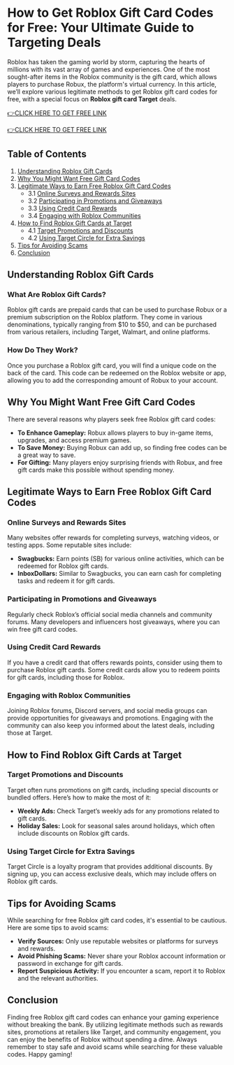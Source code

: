 # How to Get Roblox Gift Card Codes for Free: Your Ultimate Guide to Targeting Deals

Roblox has taken the gaming world by storm, capturing the hearts of millions with its vast array of games and experiences. One of the most sought-after items in the Roblox community is the gift card, which allows players to purchase Robux, the platform's virtual currency. In this article, we’ll explore various legitimate methods to get Roblox gift card codes for free, with a special focus on **Roblox gift card Target** deals. 

[👉CLICK HERE TO GET FREE LINK](https://todaylink.site/freegiftcard/)


[👉CLICK HERE TO GET FREE LINK](https://todaylink.site/freegiftcard/)



## Table of Contents

1. [Understanding Roblox Gift Cards](#understanding-roblox-gift-cards)
2. [Why You Might Want Free Gift Card Codes](#why-you-might-want-free-gift-card-codes)
3. [Legitimate Ways to Earn Free Roblox Gift Card Codes](#legitimate-ways-to-earn-free-roblox-gift-card-codes)
   - 3.1 [Online Surveys and Rewards Sites](#online-surveys-and-rewards-sites)
   - 3.2 [Participating in Promotions and Giveaways](#participating-in-promotions-and-giveaways)
   - 3.3 [Using Credit Card Rewards](#using-credit-card-rewards)
   - 3.4 [Engaging with Roblox Communities](#engaging-with-roblox-communities)
4. [How to Find Roblox Gift Cards at Target](#how-to-find-roblox-gift-cards-at-target)
   - 4.1 [Target Promotions and Discounts](#target-promotions-and-discounts)
   - 4.2 [Using Target Circle for Extra Savings](#using-target-circle-for-extra-savings)
5. [Tips for Avoiding Scams](#tips-for-avoiding-scams)
6. [Conclusion](#conclusion)

## Understanding Roblox Gift Cards

### What Are Roblox Gift Cards?

Roblox gift cards are prepaid cards that can be used to purchase Robux or a premium subscription on the Roblox platform. They come in various denominations, typically ranging from $10 to $50, and can be purchased from various retailers, including Target, Walmart, and online platforms.

### How Do They Work?

Once you purchase a Roblox gift card, you will find a unique code on the back of the card. This code can be redeemed on the Roblox website or app, allowing you to add the corresponding amount of Robux to your account. 

## Why You Might Want Free Gift Card Codes

There are several reasons why players seek free Roblox gift card codes:

- **To Enhance Gameplay:** Robux allows players to buy in-game items, upgrades, and access premium games.
- **To Save Money:** Buying Robux can add up, so finding free codes can be a great way to save.
- **For Gifting:** Many players enjoy surprising friends with Robux, and free gift cards make this possible without spending money.

## Legitimate Ways to Earn Free Roblox Gift Card Codes

### Online Surveys and Rewards Sites

Many websites offer rewards for completing surveys, watching videos, or testing apps. Some reputable sites include:

- **Swagbucks:** Earn points (SB) for various online activities, which can be redeemed for Roblox gift cards.
- **InboxDollars:** Similar to Swagbucks, you can earn cash for completing tasks and redeem it for gift cards.

### Participating in Promotions and Giveaways

Regularly check Roblox’s official social media channels and community forums. Many developers and influencers host giveaways, where you can win free gift card codes. 

### Using Credit Card Rewards

If you have a credit card that offers rewards points, consider using them to purchase Roblox gift cards. Some credit cards allow you to redeem points for gift cards, including those for Roblox.

### Engaging with Roblox Communities

Joining Roblox forums, Discord servers, and social media groups can provide opportunities for giveaways and promotions. Engaging with the community can also keep you informed about the latest deals, including those at Target.

## How to Find Roblox Gift Cards at Target

### Target Promotions and Discounts

Target often runs promotions on gift cards, including special discounts or bundled offers. Here’s how to make the most of it:

- **Weekly Ads:** Check Target’s weekly ads for any promotions related to gift cards.
- **Holiday Sales:** Look for seasonal sales around holidays, which often include discounts on Roblox gift cards.

### Using Target Circle for Extra Savings

Target Circle is a loyalty program that provides additional discounts. By signing up, you can access exclusive deals, which may include offers on Roblox gift cards.

## Tips for Avoiding Scams

While searching for free Roblox gift card codes, it's essential to be cautious. Here are some tips to avoid scams:

- **Verify Sources:** Only use reputable websites or platforms for surveys and rewards.
- **Avoid Phishing Scams:** Never share your Roblox account information or password in exchange for gift cards.
- **Report Suspicious Activity:** If you encounter a scam, report it to Roblox and the relevant authorities.

## Conclusion

Finding free Roblox gift card codes can enhance your gaming experience without breaking the bank. By utilizing legitimate methods such as rewards sites, promotions at retailers like Target, and community engagement, you can enjoy the benefits of Roblox without spending a dime. Always remember to stay safe and avoid scams while searching for these valuable codes. Happy gaming!
